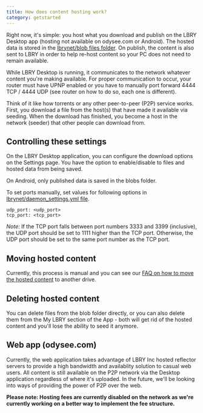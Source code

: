 ```yaml
---
title: How does content hosting work?
category: getstarted
---
```


Right now, it's simple: you host what you download and publish on the LBRY Desktop app (hosting not available on odysee.com or Android). The hosted data is stored in the [lbrynet/blob files folder](https://lbry.com/faq/lbry-directories). On publish, the content is also sent to LBRY in order to help re-host content so your PC does not need to remain available.

While LBRY Desktop is running, it communicates to the network whatever content you're making available. For proper communication to occur, your router must have UPNP enabled or you have to manually port forward 4444 TCP / 4444 UDP (see router on how to do so, each one is different).

Think of it like how torrents or any other peer-to-peer (P2P) service works. First, you download a file from the host(s) that have made it available via seeding. When the download has finished, you become a host in the network (seeder) that other people can download from.

## Controlling these settings
On the LBRY Desktop application, you can configure the download options on the Settings page. You have the option to enable/disable to files and hosted data from being saved.

On Android, only published data is saved in the blobs folder.

To set ports manually, set values for following options in [lbrynet/daemon_settings.yml file](https://lbry.com/faq/lbry-directories).<br>
```
udp_port: <udp_port>
tcp_port: <tcp_port>
```
_Note:_ If the TCP port falls between port numbers 3333 and 3399 (inclusive), the UDP port should be set to 1111 higher than the TCP port. Otherwise, the UDP port should be set to the same port number as the TCP port.

## Moving hosted content
Currently, this process is manual and you can see our [FAQ on how to move the hosted content](/faq/how-to-change-lbry-blob-files) to another drive.

## Deleting hosted content
You can delete files from the blob folder directly, or you can also delete them from the My LBRY section of the App - both will get rid of the hosted content and you'll lose the ability to seed it anymore.

## Web app (odysee.com)
Currently, the web application takes advantage of LBRY Inc hosted reflector servers to provide a high bandwidth and availablity solution to casual web users. All content is still available on the P2P network via the Desktop application regardless of where it's uploaded. In the future, we'll be looking into ways of providing the power of P2P over the web. 

**Please note: Hosting fees are currently disabled on the network as we're currently working on a better way to implement the fee structure.**
